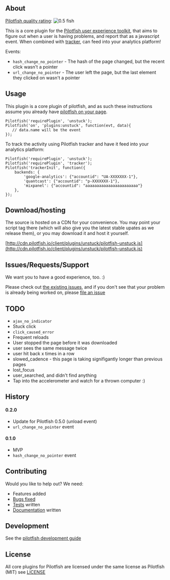 ## About

[Pilotfish quality rating](https://github.com/pilotfish/pilotfish/blob/master/doc/ratings.md): ![0.5 fish](http://cdn.pilotfish.io/img/pilotfish-rating-0.5.png)

This is a core plugin for the [Pilotfish user experience toolkit](http://pilotfish.io), that aims to figure out when a user is having problems, and report that as a javascript event. When combined with [tracker](https://github.com/pilotfish/pilotfish/tree/master/plugins/tracker), can feed into your analytics platform!

Events:

* `hash_change_no_pointer` - The hash of the page changed, but the recent click wasn't a pointer
* `url_change_no_pointer` - The user left the page, but the last element they clicked on wasn't a pointer

## Usage

This plugin is a core plugin of pilotfish, and as such these instructions assume you already have [pilotfish on your page](https://gist.github.com/3645309). 

```
Pilotfish('requirePlugin', 'unstuck');
Pilotfish('on', 'plugins:unstuck', function(evt, data){
   // data.name will be the event
});
```
To track the activity using Pilotfish tracker and have it feed into your analytics platform:

```
Pilotfish('requirePlugin', 'unstuck');
Pilotfish('requirePlugin', 'tracker');
Pilotfish('trackerInit', function({
	backends: {
        'google-analytics': {"accountid": "UA-XXXXXXX-1"},
        'quantcast': {"accountid": "p-XXXXXXX-1"},
        'mixpanel': {"accountid": "aaaaaaaaaaaaaaaaaaaaaaa"}
    },
});

```


## Download/hosting
The source is hosted on a CDN for your convenience. You may point your script tag there (which will also give you the latest stable upates as we release them), or you may download it and host it yourself.

[http://cdn.pilotfish.io/client/plugins/unstuck/pilotfish-unstuck.js](http://cdn.pilotfish.io/client/plugins/unstuck/pilotfish-unstuck.js)

## Issues/Requests/Support
We want you to have a good experience, too. :)

Please check out [the existing issues](https://github.com/pilotfish/pilotfish/issues), and if you don't see that your problem is already being worked on, please [file an issue](https://github.com/pilotfish/pilotfish/issues/new)

## TODO
* `ajax_no_indicator`
* Stuck click
* `click_caused_error`
* Frequent reloads
* User stopped the page before it was downloaded 
* user sees the same message twice
* user hit back x times in a row
* slowed_cadence - this page is taking signifigantly longer than previous pages
* lost_focus
* user_searched, and didn't find anything
* Tap into the accelerometer and watch for a thrown computer :)

## History

#### 0.2.0
* Update for Pilotfish 0.5.0 (unload event)
* `url_change_no_pointer` event 

#### 0.1.0
* MVP
* `hash_change_no_pointer` event 

## Contributing

Would you like to help out? We need:

* Features added
* [Bugs fixed](https://github.com/pilotfish/pilotfish/issues)
* [Tests](https://github.com/pilotfish/pilotfish/tree/master/plugins/unstuck/test) written
* [Documentation](https://github.com/pilotfish/pilotfish/tree/master/doc) written

## Development
See the [pilotfish development guide](https://github.com/pilotfish/pilotfish/blob/master/doc/development.md)


## License
All core plugins for Pilotfish are licensed under the same license as Pilotfish (MIT) see [LICENSE](https://github.com/pilotfish/pilotfish/blob/master/LICENSE)


